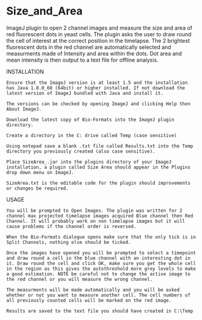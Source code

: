 # Size_and_Area
ImageJ plugin to open 2 channel images and measure the size and area of red fluorescent dots in yeast cells. The plugin asks the user to draw round the cell of interest at the correct position in the timelapse. The 2 brightest fluorescent dots in the red channel are automatically selected and measurments made of Intensity and area within the dots. Dot area and mean intensity is then output to a text file for offline analysis.

INSTALLATION

    Ensure that the ImageJ version is at least 1.5 and the installation has Java 1.8.0_60 (64bit) or higher installed. If not download the latest version of ImageJ bundled with Java and install it.

    The versions can be checked by opening ImageJ and clicking Help then About ImageJ.

    Download the latest copy of Bio-Formats into the ImageJ plugin directory.

    Create a directory in the C: drive called Temp (case sensitive)

    Using notepad save a blank .txt file called Results.txt into the Temp directory you previously created (also case sensitive).

    Place SizeArea_.jar into the plugins directory of your ImageJ installation, a plugin called Size Area should appear in the Plugins drop down menu on ImageJ.

    SizeArea.txt is the editable code for the plugin should improvements or changes be required.

USAGE

    You will be prompted to Open Images. The plugin was written for 2 channel max projected timelapse images acquired Blue channel then Red Channel. It will probably work on non timelapse images but it will cause problems if the channel order is reversed.

    When the Bio-Formats dialogue opens make sure that the only tick is in Split Channels, nothing else should be ticked.

    Once the images have opened you will be prompted to select a timepoint and draw round a cell in the blue channel with an interesting dot in it. Draw round the cell and click OK, make sure you get the whole cell in the region as this gives the autothreshold more grey levels to make a good estimation. NOTE be careful not to change the active image to the red channel or you will measure the wrong channel.

    The measurments will be made automatically and you will be asked whether or not you want to measure another cell. The cell numbers of all previously counted cells will be marked on the red image.

    Results are saved to the text file you should have created in C:\Temp
